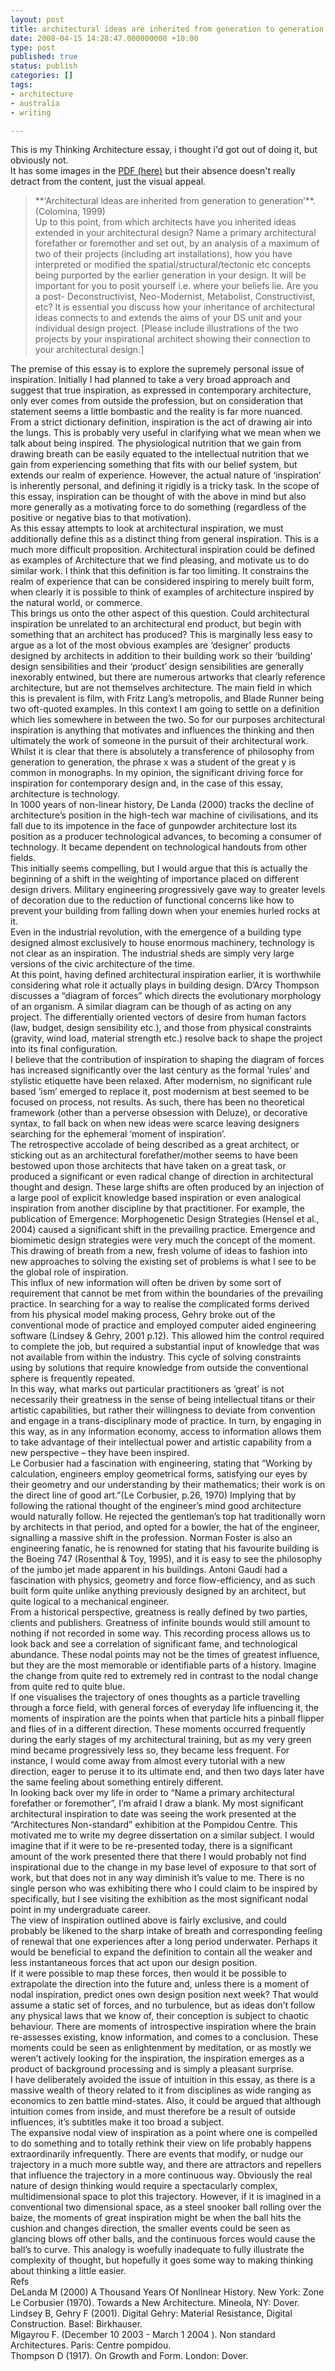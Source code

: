 ```yaml
---
layout: post
title: architectural ideas are inherited from generation to generation - hmm, really?
date: 2008-04-15 14:28:47.000000000 +10:00
type: post
published: true
status: publish
categories: []
tags:
- architecture
- australia
- writing

---
```

<p>This is my Thinking Architecture essay, i thought i'd got out of doing it, but obviously not.<br />
It has some images in the <a href="http://www.notionparallax.co.uk/benDoherty-ThinkingArch.pdf" target="_blank">PDF (here)</a> but their absence doesn't really detract from the content, just the visual appeal.</p>
<blockquote><p>**‘Architectural ideas are inherited from generation to generation’**. (Colomina, 1999)<br />
Up to this point, from which architects have you inherited ideas extended in your architectural design? Name a primary architectural forefather or foremother and set out, by an analysis of a maximum of two of their projects (including art installations), how you have interpreted or modified the spatial/structural/tectonic etc concepts being purported by the earlier generation in your design. It will be important for you to posit yourself i.e. where your beliefs lie. Are you a post- Deconstructivist, Neo-Modernist, Metabolist, Constructivist, etc? It is essential you discuss how your inheritance of architectural ideas connects to and extends the aims of your DS unit and your individual design project. [Please include illustrations of the two projects by your inspirational architect showing their connection to your architectural design.]</p>
</blockquote>
<p>The premise of this essay is to explore the supremely personal issue of inspiration. Initially I had planned to take a very broad approach and suggest that true inspiration, as expressed in contemporary architecture, only ever comes from outside the profession, but on consideration that statement seems a little bombastic and the reality is far more nuanced. <br />
From a strict dictionary definition, inspiration is the act of drawing air into the lungs. This is probably very useful in clarifying what we mean when we talk about being inspired. The physiological nutrition that we gain from drawing breath can be easily equated to the intellectual nutrition that we gain from experiencing something that fits with our belief system, but extends our realm of experience. However, the actual nature of ‘inspiration’ is inherently personal, and defining it rigidly is a tricky task. In the scope of this essay, inspiration can be thought of with the above in mind but also more generally as a motivating force to do something (regardless of the positive or negative bias to that motivation).<br />
As this essay attempts to look at architectural inspiration, we must additionally define this as a distinct thing from general inspiration. This is a much more difficult proposition. Architectural inspiration could be defined as examples of Architecture that we find pleasing, and motivate us to do similar work. I think that this definition is far too limiting. It constrains the realm of experience that can be considered inspiring to merely built form, when clearly it is possible to think of examples of architecture inspired by the natural world, or commerce.<br />
This brings us onto the other aspect of this question. Could architectural inspiration be unrelated to an architectural end product, but begin with something that an architect has produced? This is marginally less easy to argue as a lot of the most obvious examples are ‘designer’ products designed by architects in addition to their building work so their ‘building’ design sensibilities and their ‘product’ design sensibilities are generally inexorably entwined, but there are numerous artworks that clearly reference architecture, but are not themselves architecture. The main field in which this is prevalent is film, with Fritz Lang’s metropolis, and Blade Runner being two oft-quoted examples. In this context I am going to settle on a definition which lies somewhere in between the two. So for our purposes architectural inspiration is anything that motivates and influences the thinking and then ultimately the work of someone in the pursuit of their architectural work.<br />
Whilst it is clear that there is absolutely a transference of philosophy from generation to generation, the phrase x was a student of the great y is common in monographs. In my opinion, the significant driving force for inspiration for contemporary design and, in the case of this essay, architecture is technology.<br />
In 1000 years of non-linear history, De Landa (2000) tracks the decline of architecture’s position in the high-tech war machine of civilisations, and its fall due to its impotence in the face of gunpowder architecture lost its position as a producer technological advances, to becoming a consumer of technology. It became dependent on technological handouts from other fields.<br />
This initially seems compelling, but I would argue that this is actually the beginning of a shift in the weighting of importance placed on different design drivers. Military engineering progressively gave way to greater levels of decoration due to the reduction of functional concerns like how to prevent your building from falling down when your enemies hurled rocks at it.<br />
Even in the industrial revolution, with the emergence of a building type designed almost exclusively to house enormous machinery, technology is not clear as an inspiration. The industrial sheds are simply very large versions of the civic architecture of the time.<br />
At this point, having defined architectural inspiration earlier, it is worthwhile considering what role it actually plays in building design. D’Arcy Thompson discusses a “diagram of forces” which directs the evolutionary morphology of an organism. A similar diagram can be though of as acting on any project. The differentially oriented vectors of desire from human factors (law, budget, design sensibility etc.), and those from physical constraints (gravity, wind load, material strength etc.) resolve back to shape the project into its final configuration.<br />
I believe that the contribution of inspiration to shaping the diagram of forces has increased significantly over the last century as the formal ‘rules’ and stylistic etiquette have been relaxed. After modernism, no significant rule based ‘ism’ emerged to replace it, post modernism at best seemed to be focused on process, not results. As such, there has been no theoretical framework (other than a perverse obsession with Deluze), or decorative syntax, to fall back on when new ideas were scarce leaving designers searching for the ephemeral ‘moment of inspiration’.<br />
The retrospective accolade of being described as a great architect, or sticking out as an architectural forefather/mother seems to have been bestowed upon those architects that have taken on a great task, or produced a significant or even radical change of direction in architectural thought and design. These large shifts are often produced by an injection of a large pool of explicit knowledge based inspiration or even analogical inspiration from another discipline by that practitioner. For example, the publication of Emergence: Morphogenetic Design Strategies (Hensel et al., 2004) caused a significant shift in the prevailing practice. Emergence and biomimetic design strategies were very much the concept of the moment. This drawing of breath from a new, fresh volume of ideas to fashion into new approaches to solving the existing set of problems is what I see to be the global role of inspiration.<br />
This influx of new information will often be driven by some sort of requirement that cannot be met from within the boundaries of the prevailing practice. In searching for a way to realise the complicated forms derived from his physical model making process, Gehry broke out of the conventional mode of practice and employed computer aided engineering software (Lindsey &amp; Gehry, 2001 p.12). This allowed him the control required to complete the job, but required a substantial input of knowledge that was not available from within the industry. This cycle of solving constraints using by solutions that require knowledge from outside the conventional sphere is frequently repeated.<br />
In this way, what marks out particular practitioners as ‘great’ is not necessarily their greatness in the sense of being intellectual titans or their artistic capabilities, but rather their willingness to deviate from convention and engage in a trans-disciplinary mode of practice. In turn, by engaging in this way, as in any information economy, access to information allows them to take advantage of their intellectual power and artistic capability from a new perspective – they have been inspired.<br />
Le Corbusier had a fascination with engineering, stating that “Working by calculation, engineers employ geometrical forms, satisfying our eyes by their geometry and our understanding by their mathematics; their work is on the direct line of good art.”(Le Corbusier, p.26, 1970) Implying that by following the rational thought of the engineer’s mind good architecture would naturally follow. He rejected the gentleman’s top hat traditionally worn by architects in that period, and opted for a bowler, the hat of the engineer, signalling a massive shift in the profession. Norman Foster is also an engineering fanatic, he is renowned for stating that his favourite building is the Boeing 747 (Rosenthal &amp; Toy, 1995), and it is easy to see the philosophy of the jumbo jet made apparent in his buildings. Antoni Gaudí had a fascination with physics, geometry and force flow-efficiency, and as such built form quite unlike anything previously designed by an architect, but quite logical to a mechanical engineer.<br />
From a historical perspective, greatness is really defined by two parties, clients and publishers. Greatness of infinite bounds would still amount to nothing if not recorded in some way. This recording process allows us to look back and see a correlation of significant fame, and technological abundance. These nodal points may not be the times of greatest influence, but they are the most memorable or identifiable parts of a history. Imagine the change from quite red to extremely red in contrast to the nodal change from quite red to quite blue.<br />
If one visualises the trajectory of ones thoughts as a particle travelling through a force field, with general forces of everyday life influencing it, the moments of inspiration are the points when that particle hits a pinball flipper and flies of in a different direction. These moments occurred frequently during the early stages of my architectural training, but as my very green mind became progressively less so, they became less frequent. For instance, I would come away from almost every tutorial with a new direction, eager to peruse it to its ultimate end, and then two days later have the same feeling about something entirely different.<br />
In looking back over my life in order to “Name a primary architectural forefather or foremother”, I’m afraid I draw a blank. My most significant architectural inspiration to date was seeing the work presented at the “Architectures Non-standard” exhibition at the Pompidou Centre. This motivated me to write my degree dissertation on a similar subject. I would imagine that if it were to be re-presented today, there is a significant amount of the work presented there that there I would probably not find inspirational due to the change in my base level of exposure to that sort of work, but that does not in any way diminish it’s value to me. There is no single person who was exhibiting there who I could claim to be inspired by specifically, but I see visiting the exhibition as the most significant nodal point in my undergraduate career.<br />
The view of inspiration outlined above is fairly exclusive, and could probably be likened to the sharp intake of breath and corresponding feeling of renewal that one experiences after a long period underwater. Perhaps it would be beneficial to expand the definition to contain all the weaker and less instantaneous forces that act upon our design position.<br />
If it were possible to map these forces, then would it be possible to extrapolate the direction into the future and, unless there is a moment of nodal inspiration, predict ones own design position next week? That would assume a static set of forces, and no turbulence, but as ideas don’t follow any physical laws that we know of, their conception is subject to chaotic behaviour. There are moments of introspective inspiration where the brain re-assesses existing, know information, and comes to a conclusion. These moments could be seen as enlightenment by meditation, or as mostly we weren’t actively looking for the inspiration, the inspiration emerges as a product of background processing and is simply a pleasant surprise.<br />
I have deliberately avoided the issue of intuition in this essay, as there is a massive wealth of theory related to it from disciplines as wide ranging as economics to zen battle mind-states. Also, it could be argued that although intuition comes from inside, and must therefore be a result of outside influences, it’s subtitles make it too broad a subject.<br />
The expansive nodal view of inspiration as a point where one is compelled to do something and to totally rethink their view on life probably happens extraordinarily infrequently. There are events that modify, or nudge our trajectory in a much more subtle way, and there are attractors and repellers that influence the trajectory in a more continuous way. Obviously the real nature of design thinking would require a spectacularly complex, multidimensional space to plot this trajectory. However, if it is imagined in a conventional two dimensional space, as a steel snooker ball rolling over the baize, the moments of great inspiration might be when the ball hits the cushion and changes direction, the smaller events could be seen as glancing blows off other balls, and the continuous forces would cause the ball’s to curve. This analogy is woefully inadequate to fully illustrate the complexity of thought, but hopefully it goes some way to making thinking about thinking a little easier.<br />
Refs<br />
DeLanda M (2000) A Thousand Years Of NonlInear History. New York: Zone<br />
Le Corbusier (1970). Towards a New Architecture. Mineola, NY: Dover.<br />
Lindsey B, Gehry F (2001). Digital Gehry: Material Resistance, Digital Construction. Basel: Birkhauser.<br />
Migayrou F. (December 10 2003 - March 1 2004 ). Non standard Architectures. Paris: Centre pompidou.<br />
Thompson D (1917). On Growth and Form. London: Dover.</p>
